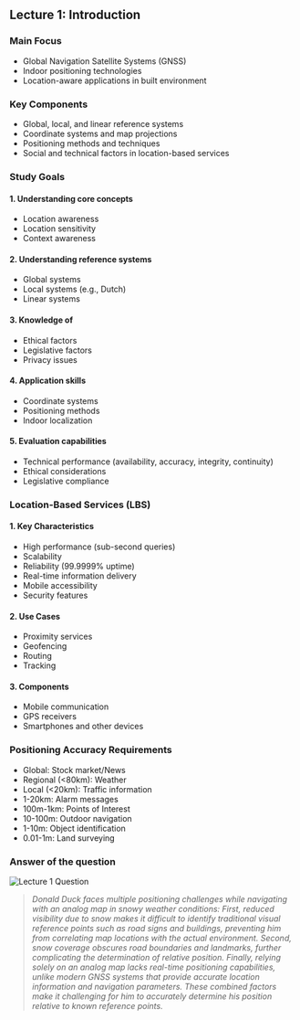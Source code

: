 ## Lecture 1: Introduction

### Main Focus

- Global Navigation Satellite Systems (GNSS)
- Indoor positioning technologies
- Location-aware applications in built environment

### Key Components

- Global, local, and linear reference systems
- Coordinate systems and map projections
- Positioning methods and techniques
- Social and technical factors in location-based services

### Study Goals

#### 1. Understanding core concepts

- Location awareness
- Location sensitivity
- Context awareness

#### 2. Understanding reference systems

- Global systems
- Local systems (e.g., Dutch)
- Linear systems

#### 3. Knowledge of

- Ethical factors
- Legislative factors
- Privacy issues

#### 4. Application skills

- Coordinate systems
- Positioning methods
- Indoor localization

#### 5. Evaluation capabilities

- Technical performance (availability, accuracy, integrity, continuity)
- Ethical considerations
- Legislative compliance

### Location-Based Services (LBS)

#### 1. Key Characteristics

- High performance (sub-second queries)
- Scalability
- Reliability (99.9999% uptime)
- Real-time information delivery
- Mobile accessibility
- Security features

#### 2. Use Cases

- Proximity services
- Geofencing
- Routing
- Tracking

#### 3. Components

- Mobile communication
- GPS receivers
- Smartphones and other devices

### Positioning Accuracy Requirements

- Global: Stock market/News
- Regional (<80km): Weather
- Local (<20km): Traffic information
- 1-20km: Alarm messages
- 100m-1km: Points of Interest
- 10-100m: Outdoor navigation
- 1-10m: Object identification
- 0.01-1m: Land surveying

### Answer of the question

![Lecture 1 Question](../../../images/lecture1_quetion.png)

> *Donald Duck faces multiple positioning challenges while navigating with an analog map in snowy weather conditions: First, reduced visibility due to snow makes it difficult to identify traditional visual reference points such as road signs and buildings, preventing him from correlating map locations with the actual environment. Second, snow coverage obscures road boundaries and landmarks, further complicating the determination of relative position. Finally, relying solely on an analog map lacks real-time positioning capabilities, unlike modern GNSS systems that provide accurate location information and navigation parameters. These combined factors make it challenging for him to accurately determine his position relative to known reference points.*
